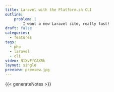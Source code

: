 ```yaml
---
title: Laravel with the Platform.sh CLI
outline:
    problem: |
        I want a new Laravel site, really fast!
draft: false
categories:
  - features
tags:
  - php
  - laravel
  - cli
video: N1XvFfCAXRk
layout: single
preview: preview.jpg
---
```


{{< generateNotes >}}
